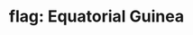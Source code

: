 ---
layout: flags
title: "flag: Equatorial Guinea"
emoji: flag_equatorial_guinea
permalink: 🇬🇶.html
image: assets/img/3moji/flag_equatorial_guinea.png
---